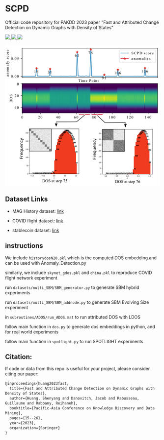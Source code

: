 # SCPD
Official code repository for PAKDD 2023 paper "Fast and Attributed Change Detection on Dynamic Graphs with Density of States" 

<p>
  <a href="https://link.springer.com/book/10.1007/978-3-031-33374-3">
    <img src="https://img.shields.io/badge/Paper-link-important">
  </a>
  <a href="https://arxiv.org/abs/2305.08750">
    <img src="https://img.shields.io/badge/arXiv-pdf-yellowgreen">
  </a>
  <a href="https://youtu.be/20zusjJZNdo">
    <img src="https://img.shields.io/badge/Youtube-Recording-orange">
  </a>
</p>

![SCPD](figs/crown.png)


## Dataset Links

- MAG History dataset: [link](https://object-arbutus.cloud.computecanada.ca/tgb/history_scpd.zip)

- COVID flight dataset: [link](https://object-arbutus.cloud.computecanada.ca/tgb/flight_scpd.zip)

- stablecoin dataset: [link](https://object-arbutus.cloud.computecanada.ca/tgb/stablecoin_scpd.zip)


## instructions

We include `historydosN20.pkl` which is the computed DOS embedding and can be used with Anomaly_Detection.py

similarly, we include `skynet_gdos.pkl` and `china.pkl` to reproduce COVID flight network experiment

run `datasets/multi_SBM/SBM_generator.py` to generate SBM hybrid experiments

run `datasets/multi_SBM/SBM_addnode.py` to generate SBM Evolving Size experiment

in `subroutines/ADOS/run_ADOS.mat` to run attributed DOS with LDOS 

follow main function in `dos.py` to generate dos embeddings in python, and for real world experiments

follow main function in `spotlight.py` to run SPOTLIGHT experiments



## Citation:

If code or data from this repo is useful for your project, please consider citing our paper:
```
@inproceedings{huang2023fast,
  title={Fast and Attributed Change Detection on Dynamic Graphs with Density of States},
  author={Huang, Shenyang and Danovitch, Jacob and Rabusseau, Guillaume and Rabbany, Reihaneh},
  booktitle={Pacific-Asia Conference on Knowledge Discovery and Data Mining},
  pages={15--26},
  year={2023},
  organization={Springer}
}
```
